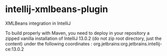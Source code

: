intellij-xmlbeans-plugin
========================

XMLBeans integration in IntelliJ

To build properly with Maven, you need to deploy in your repository a zipped vanilla installation of IntelliJ 13.0.2 (do not zip root directory, just the content) under the following coordinates : org.jetbrains:org.jetbrains.intellij-ce:13.0.2